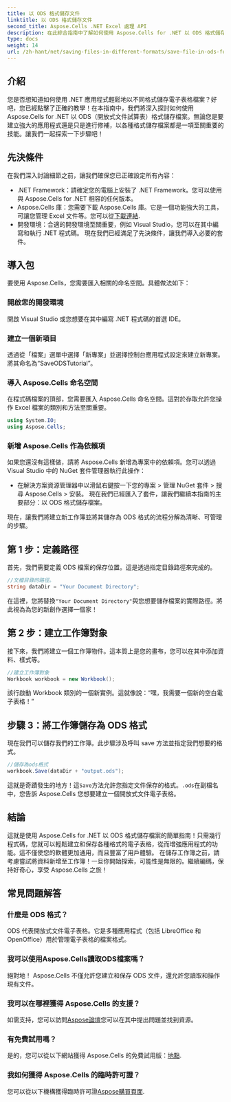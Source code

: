 ```yaml
---
title: 以 ODS 格式儲存文件
linktitle: 以 ODS 格式儲存文件
second_title: Aspose.Cells .NET Excel 處理 API
description: 在此綜合指南中了解如何使用 Aspose.Cells for .NET 以 ODS 格式儲存檔案。分步說明等。
type: docs
weight: 14
url: /zh-hant/net/saving-files-in-different-formats/save-file-in-ods-format/
---
```

## 介紹
您是否想知道如何使用 .NET 應用程式輕鬆地以不同格式儲存電子表格檔案？好吧，您已經點擊了正確的教學！在本指南中，我們將深入探討如何使用 Aspose.Cells for .NET 以 ODS（開放式文件試算表）格式儲存檔案。無論您是要建立強大的應用程式還是只是進行修補，以各種格式儲存檔案都是一項至關重要的技能。讓我們一起探索一下步驟吧！
## 先決條件
在我們深入討論細節之前，讓我們確保您已正確設定所有內容：
- .NET Framework：請確定您的電腦上安裝了 .NET Framework。您可以使用與 Aspose.Cells for .NET 相容的任何版本。
-  Aspose.Cells 庫：您需要下載 Aspose.Cells 庫。它是一個功能強大的工具，可讓您管理 Excel 文件等。您可以從[下載連結](https://releases.aspose.com/cells/net/).
- 開發環境：合適的開發環境至關重要，例如 Visual Studio，您可以在其中編寫和執行 .NET 程式碼。
現在我們已經滿足了先決條件，讓我們導入必要的套件。
## 導入包
要使用 Aspose.Cells，您需要匯入相關的命名空間。具體做法如下：
### 開啟您的開發環境
開啟 Visual Studio 或您想要在其中編寫 .NET 程式碼的首選 IDE。
### 建立一個新項目
透過從「檔案」選單中選擇「新專案」並選擇控制台應用程式設定來建立新專案。將其命名為“SaveODSTutorial”。
### 導入 Aspose.Cells 命名空間
在程式碼檔案的頂部，您需要匯入 Aspose.Cells 命名空間。這對於存取允許您操作 Excel 檔案的類別和方法至關重要。
```csharp
using System.IO;
using Aspose.Cells;
```
### 新增 Aspose.Cells 作為依賴項
如果您還沒有這樣做，請將 Aspose.Cells 新增為專案中的依賴項。您可以透過 Visual Studio 中的 NuGet 套件管理器執行此操作：
- 在解決方案資源管理器中以滑鼠右鍵按一下您的專案 > 管理 NuGet 套件 > 搜尋 Aspose.Cells > 安裝。
現在我們已經匯入了套件，讓我們繼續本指南的主要部分：以 ODS 格式儲存檔案。

現在，讓我們將建立新工作簿並將其儲存為 ODS 格式的流程分解為清晰、可管理的步驟。
## 第 1 步：定義路徑
首先，我們需要定義 ODS 檔案的保存位置。這是透過指定目錄路徑來完成的。
```csharp
//文檔目錄的路徑。
string dataDir = "Your Document Directory";
```
在這裡，您將替換`"Your Document Directory"`與您想要儲存檔案的實際路徑。將此視為為您的新創作選擇一個家！
## 第 2 步：建立工作簿對象
接下來，我們將建立一個工作簿物件。這本質上是您的畫布，您可以在其中添加資料、樣式等。
```csharp
//建立工作簿對象
Workbook workbook = new Workbook();
```
該行啟動 Workbook 類別的一個新實例。這就像說：“嘿，我需要一個新的空白電子表格！” 
## 步驟 3：將工作簿儲存為 ODS 格式
現在我們可以儲存我們的工作簿。此步驟涉及呼叫 save 方法並指定我們想要的格式。
```csharp
//儲存為ods格式
workbook.Save(dataDir + "output.ods");
```
這就是奇蹟發生的地方！這`Save`方法允許您指定文件保存的格式。`.ods`在副檔名中，您告訴 Aspose.Cells 您想要建立一個開放式文件電子表格。

## 結論
這就是使用 Aspose.Cells for .NET 以 ODS 格式儲存檔案的簡單指南！只需幾行程式碼，您就可以輕鬆建立和保存各種格式的電子表格，從而增強應用程式的功能。這不僅使您的軟體更加通用，而且豐富了用戶體驗。
在儲存工作簿之前，請考慮嘗試將資料新增至工作簿！一旦你開始探索，可能性是無限的。繼續編碼，保持好奇心，享受 Aspose.Cells 之旅！
## 常見問題解答
### 什麼是 ODS 格式？  
ODS 代表開放式文件電子表格。它是多種應用程式（包括 LibreOffice 和 OpenOffice）用於管理電子表格的檔案格式。
### 我可以使用Aspose.Cells讀取ODS檔案嗎？  
絕對地！ Aspose.Cells 不僅允許您建立和保存 ODS 文件，還允許您讀取和操作現有文件。
### 我可以在哪裡獲得 Aspose.Cells 的支援？  
如需支持，您可以訪問[Aspose論壇](https://forum.aspose.com/c/cells/9)您可以在其中提出問題並找到資源。
### 有免費試用嗎？  
是的，您可以從以下網站獲得 Aspose.Cells 的免費試用版：[地點](https://releases.aspose.com/).
### 我如何獲得 Aspose.Cells 的臨時許可證？  
您可以從以下機構獲得臨時許可證[Aspose購買頁面](https://purchase.aspose.com/temporary-license/).